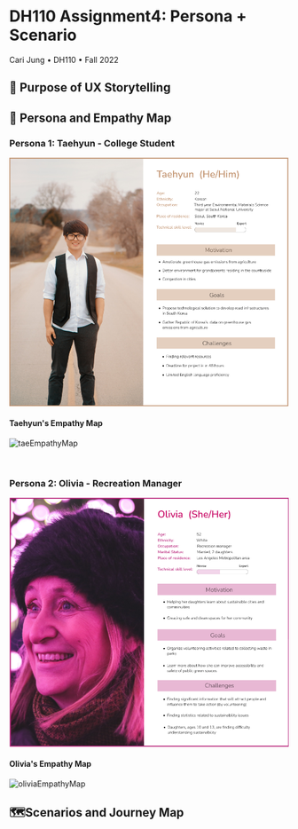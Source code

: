 # DH110 Assignment4: Persona + Scenario
Cari Jung • DH110 • Fall 2022

## 📜 Purpose of UX Storytelling 

## 👤 Persona and Empathy Map
### Persona 1: Taehyun - College Student
![Taehyun's Persona](personaTaehyun.png)

#### Taehyun's Empathy Map

<img width="985" alt="taeEmpathyMap" src="https://user-images.githubusercontent.com/114601962/197450617-4b94f08b-dfa9-41be-8215-042f7d76311c.png">

<p>&nbsp;</p>

### Persona 2: Olivia - Recreation Manager
![Olivia's Persona](oliviaPersona.png)

#### Olivia's Empathy Map

<img width="985" alt="oliviaEmpathyMap" src="https://user-images.githubusercontent.com/114601962/197450604-b6fb53a3-d10e-4854-9e62-6710dc887519.png">

## 🗺️Scenarios and Journey Map

